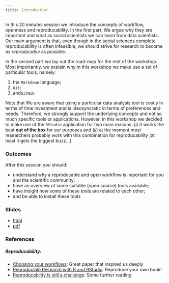 ```yaml
---
title: Introduction
---
```


In this 20 minutes session we introduce the concepts of workflow, openness and reproducability. In the first part, We argue why they are important and what as social scientists we can learn from data scientists. Our main argument is that, even though in the social sciences complete reproducability is often infeasible, we should strive for research to become *as reproducable* as possible.

In the second part we lay out the road-map for the rest of the workshop. Most importantly, we explain why in this workshop we make use a set of particular tools, namely: 

1. the `Markdown` language;
2. `Git`;
3. and`GitHub`

Note that We are aware that using a particular data analysis tool is costly in terms of time investment and is ideosyncratic in terms of preferences and needs. Therefore, we strongly support the underlying concepts and not so much specific tools or applications. However, in this workshop we decided to make use of the  `RStudio` application for two main reasons: (*i*) it works the best **out of the box** for *our* purposes and (*ii*) at the moment most researchers probably work with this combination for reproducability (at least it gets the biggest buzz...)

### Outcomes

After this session you should:

* understand why a reproducable and open workflow is important for you and the scientific community;
* have an overview of some suitable (open source) tools available;
* have insight how some of these tools are related to each other;
* and be able to install these tools

### Slides

* [html](../slides/01-introduction.html)
* [pdf](../slides/01-introduction.pdf)

### References

##### Reproducability:

* [Choosing your workflows](http://kieranhealy.org/files/misc/workflow-apps.pdf): Great paper that inspired us deeply
* [Reproducible Research with R and RStudio](https://github.com/christophergandrud/Rep-Res-Book): Reproduce your own book!
* [Reproducability is still a challenge](http://ropensci.org/blog/2014/06/09/reproducibility/): Some further reading
